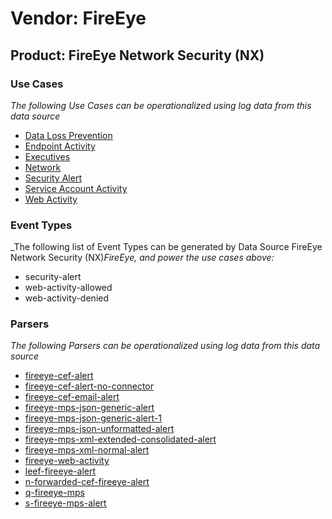 Vendor: FireEye
===============
Product: FireEye Network Security (NX)
--------------------------------------

### Use Cases

_The following Use Cases can be operationalized using log data from this data source_

* [Data Loss Prevention](../UseCases/usecase_data_loss_prevention.md)
* [Endpoint Activity](../UseCases/usecase_endpoint_activity.md)
* [Executives](../UseCases/usecase_executives.md)
* [Network](../UseCases/usecase_network.md)
* [Security Alert](../UseCases/usecase_security_alert.md)
* [Service Account Activity](../UseCases/usecase_service_account_activity.md)
* [Web Activity](../UseCases/usecase_web_activity.md)


### Event Types

_The following list of Event Types can be generated by Data Source FireEye Network Security (NX)_FireEye, and power the use cases above:_

- security-alert
- web-activity-allowed
- web-activity-denied


### Parsers

_The following Parsers can be operationalized using log data from this data source_

* [fireeye-cef-alert](../Parsers/parserContent_fireeye-cef-alert.md)
* [fireeye-cef-alert-no-connector](../Parsers/parserContent_fireeye-cef-alert-no-connector.md)
* [fireeye-cef-email-alert](../Parsers/parserContent_fireeye-cef-email-alert.md)
* [fireeye-mps-json-generic-alert](../Parsers/parserContent_fireeye-mps-json-generic-alert.md)
* [fireeye-mps-json-generic-alert-1](../Parsers/parserContent_fireeye-mps-json-generic-alert-1.md)
* [fireeye-mps-json-unformatted-alert](../Parsers/parserContent_fireeye-mps-json-unformatted-alert.md)
* [fireeye-mps-xml-extended-consolidated-alert](../Parsers/parserContent_fireeye-mps-xml-extended-consolidated-alert.md)
* [fireeye-mps-xml-normal-alert](../Parsers/parserContent_fireeye-mps-xml-normal-alert.md)
* [fireeye-web-activity](../Parsers/parserContent_fireeye-web-activity.md)
* [leef-fireeye-alert](../Parsers/parserContent_leef-fireeye-alert.md)
* [n-forwarded-cef-fireeye-alert](../Parsers/parserContent_n-forwarded-cef-fireeye-alert.md)
* [q-fireeye-mps](../Parsers/parserContent_q-fireeye-mps.md)
* [s-fireeye-mps-alert](../Parsers/parserContent_s-fireeye-mps-alert.md)
